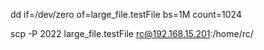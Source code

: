 dd if=/dev/zero of=large_file.testFile bs=1M count=1024

scp -P 2022 large_file.testFile rc@192.168.15.201:/home/rc/